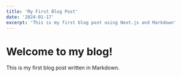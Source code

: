 ```yaml
---
title: 'My First Blog Post'
date: '2024-01-17'
excerpt: 'This is my first blog post using Next.js and Markdown'
---
```


# Welcome to my blog!

This is my first blog post written in Markdown.